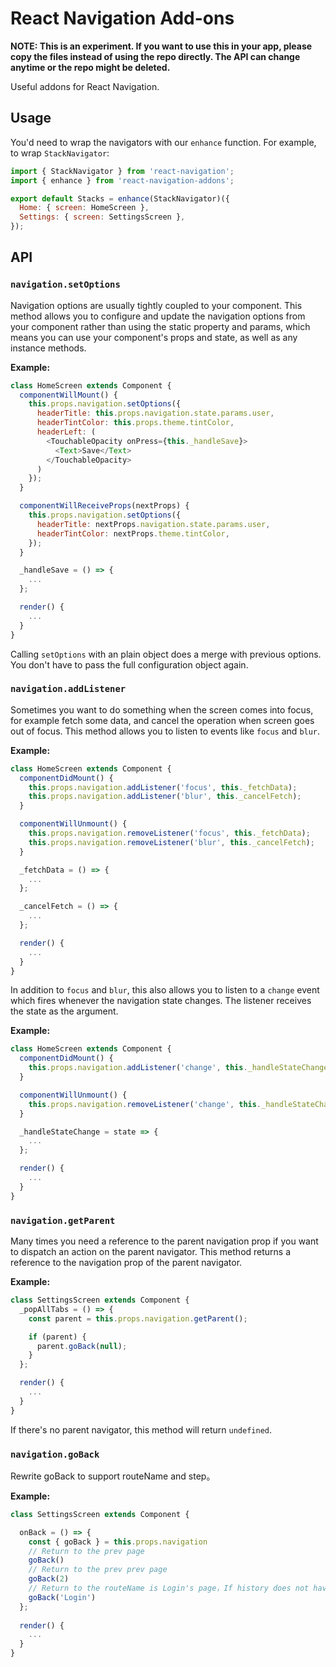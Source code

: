 React Navigation Add-ons
========================

**NOTE: This is an experiment. If you want to use this in your app, please copy the files instead of using the repo directly. The API can change anytime or the repo might be deleted.**

Useful addons for React Navigation.

## Usage

You'd need to wrap the navigators with our `enhance` function. For example, to wrap `StackNavigator`:

```js
import { StackNavigator } from 'react-navigation';
import { enhance } from 'react-navigation-addons';

export default Stacks = enhance(StackNavigator)({
  Home: { screen: HomeScreen },
  Settings: { screen: SettingsScreen },
});
```

## API

### `navigation.setOptions`

Navigation options are usually tightly coupled to your component. This method allows you to configure and update the navigation options from your component rather than using the static property and params, which means you can use your component's props and state, as well as any instance methods.

**Example:**

```js
class HomeScreen extends Component {
  componentWillMount() {
    this.props.navigation.setOptions({
      headerTitle: this.props.navigation.state.params.user,
      headerTintColor: this.props.theme.tintColor,
      headerLeft: (
        <TouchableOpacity onPress={this._handleSave}>
          <Text>Save</Text>
        </TouchableOpacity>
      )
    });
  }

  componentWillReceiveProps(nextProps) {
    this.props.navigation.setOptions({
      headerTitle: nextProps.navigation.state.params.user,
      headerTintColor: nextProps.theme.tintColor,
    });
  }

  _handleSave = () => {
    ...
  };

  render() {
    ...
  }
}
```

Calling `setOptions` with an plain object does a merge with previous options. You don't have to pass the full configuration object again.

### `navigation.addListener`

Sometimes you want to do something when the screen comes into focus, for example fetch some data, and cancel the operation when screen goes out of focus. This method allows you to listen to events like `focus` and `blur`.

**Example:**

```js
class HomeScreen extends Component {
  componentDidMount() {
    this.props.navigation.addListener('focus', this._fetchData);
    this.props.navigation.addListener('blur', this._cancelFetch);
  }

  componentWillUnmount() {
    this.props.navigation.removeListener('focus', this._fetchData);
    this.props.navigation.removeListener('blur', this._cancelFetch);
  }

  _fetchData = () => {
    ...
  };

  _cancelFetch = () => {
    ...
  };

  render() {
    ...
  }
}
```

In addition to `focus` and `blur`, this also allows you to listen to a `change` event which fires whenever the navigation state changes. The listener receives the state as the argument.

**Example:**

```js
class HomeScreen extends Component {
  componentDidMount() {
    this.props.navigation.addListener('change', this._handleStateChange);
  }

  componentWillUnmount() {
    this.props.navigation.removeListener('change', this._handleStateChange);
  }

  _handleStateChange = state => {
    ...
  };

  render() {
    ...
  }
}
```

### `navigation.getParent`

Many times you need a reference to the parent navigation prop if you want to dispatch an action on the parent navigator. This method returns a reference to the navigation prop of the parent navigator.

**Example:**

```js
class SettingsScreen extends Component {
  _popAllTabs = () => {
    const parent = this.props.navigation.getParent();

    if (parent) {
      parent.goBack(null);
    }
  };

  render() {
    ...
  }
}
```

If there's no parent navigator, this method will return `undefined`.

### `navigation.goBack`
Rewrite goBack to support routeName and step。

**Example:**
```js
class SettingsScreen extends Component {

  onBack = () => {
    const { goBack } = this.props.navigation
    // Return to the prev page
    goBack()
    // Return to the prev prev page
    goBack(2)
    // Return to the routeName is Login's page，If history does not have a Login, it is reset to Login
    goBack('Login')
  };
  
  render() {
    ...
  }
}
```

